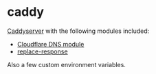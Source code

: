 # caddy

[Caddyserver](https://github.com/caddyserver/caddy/) with the following modules included:

* [Cloudflare DNS module](https://github.com/caddy-dns/cloudflare)
* [replace-response](https://github.com/caddyserver/replace-response)

Also a few custom environment variables.
